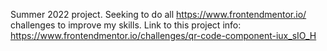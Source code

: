 Summer 2022 project. Seeking to do all https://www.frontendmentor.io/ challenges to improve my skills.
Link to this project info: https://www.frontendmentor.io/challenges/qr-code-component-iux_sIO_H
